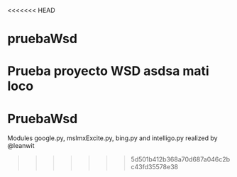 <<<<<<< HEAD
# pruebaWsd
Prueba proyecto WSD
asdsa mati loco
=======
# PruebaWsd
Modules google.py, mslmxExcite.py, bing.py and intelligo.py realized by @leanwit
>>>>>>> 5d501b412b368a70d687a046c2bc43fd35578e38
